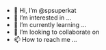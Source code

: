 - 👋 Hi, I’m @spsuperkat
- 👀 I’m interested in ...
- 🌱 I’m currently learning ...
- 💞️ I’m looking to collaborate on 
- 📫 How to reach me ...

<!---
spsuperkat/spsuperkat is a ✨ special ✨ repository because its `README.md` (this file) appears on your GitHub profile.
You can click the Preview link to take a look at your changes.
--->
